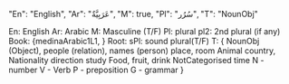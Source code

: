 "En": "English", "Ar": "عَرَبِيَّةٌ", "M": true, "Pl": "سُرُر", "T": "NounObj"

En: English
Ar: Arabic
M: Masculine (T/F)
Pl: plural
pl2: 2nd plural (if any)
Book: {medinaArabic1L1, }
Root:
sPl: sound plural(T/F)
T:
{
NounObj (Object), people (relation), names (person)
place, room
Animal
country, Nationality
direction
study
Food, fruit, drink
NotCategorised
time
N - number
V - Verb
P - preposition
G - grammar
}
